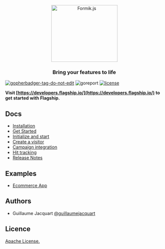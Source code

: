 

<p align="center">

<img  src="https://mk0abtastybwtpirqi5t.kinstacdn.com/wp-content/uploads/picture-solutions-persona-product-flagship.jpg"  width="211"  height="182"  alt="Formik.js"  />

</p>

<h3 align="center">Bring your features to life</h3>

<a  href='https://github.com/jpoles1/gopherbadger'  target='_blank'>![gopherbadger-tag-do-not-edit](https://img.shields.io/badge/Go%20Coverage-90%25-brightgreen.svg?longCache=true&style=flat)</a> ![goreport](https://goreportcard.com/badge/github.com/abtasty/flagship-go-sdk) [![license](https://badgen.now.sh/badge/license/Apache)](./LICENSE)

**Visit [https://developers.flagship.io/](https://developers.flagship.io/) to get started with Flagship.**

## Docs
-  [Installation](https://developers.flagship.io/go/v1.0/#installation)
-  [Get Started](https://developers.flagship.io/go/v1.0/#getting-started)
-  [Initialize and start](https://developers.flagship.io/go/v1.0/#initialize-and-start-the-library)
-  [Create a visitor](https://developers.flagship.io/go/v1.0/#create-a-visitor)
-  [Campaign integration](https://developers.flagship.io/go/v1.0/#campaign-integration)
-  [Hit tracking](https://developers.flagship.io/go/v1.0/#hit-tracking)
-  [Release Notes](https://developers.flagship.io/go/v1.0/#releases)
## Examples
-  [Ecommerce App](./examples/ecommerce)
## Authors
- Guillaume Jacquart [@guillaumejacquart](https://github.com/guillaumejacquart) 
## Licence
[Apache License.](https://github.com/abtasty/flagship-go-sdk/blob/master/LICENSE)